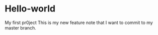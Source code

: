 # Hello-world
My first pr0ject
This is my new feature note that I want to commit to my master branch.
